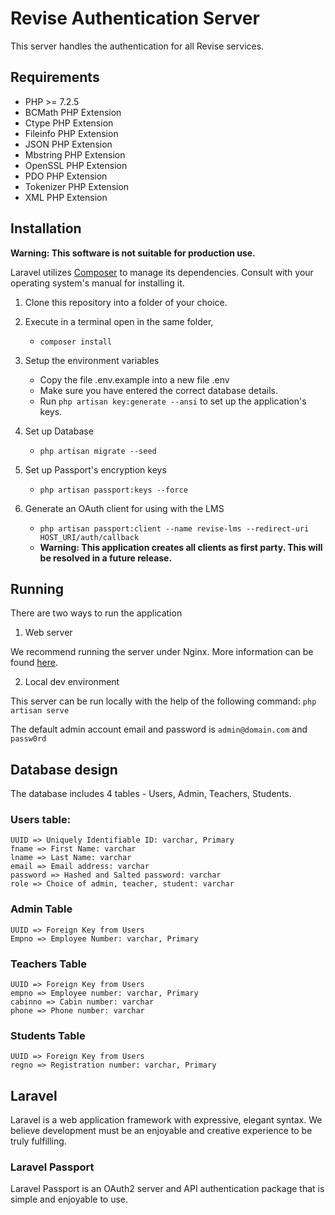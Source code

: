 # Revise Authentication Server

This server handles the authentication for all Revise services.

## Requirements

- PHP >= 7.2.5
- BCMath PHP Extension
- Ctype PHP Extension
- Fileinfo PHP Extension
- JSON PHP Extension
- Mbstring PHP Extension
- OpenSSL PHP Extension
- PDO PHP Extension
- Tokenizer PHP Extension
- XML PHP Extension

## Installation

**Warning: This software is not suitable for production use.**

Laravel utilizes [Composer](https://getcomposer.org) to manage its dependencies. Consult with your operating system's manual for installing it.

1. Clone this repository into a folder of your choice.

2. Execute in a terminal open in the same folder,
	- `composer install`

3. Setup the environment variables
	- Copy the file .env.example into a new file .env
	- Make sure you have entered the correct database details.
	- Run `php artisan key:generate --ansi` to set up the application's keys.

4. Set up Database
	- `php artisan migrate --seed`

5. Set up Passport's encryption keys
	- `php artisan passport:keys --force`

6. Generate an OAuth client for using with the LMS
	- `php artisan passport:client --name revise-lms --redirect-uri HOST_URI/auth/callback`
	- **Warning: This application creates all clients as first party. This will be resolved in a future release.**

## Running

There are two ways to run the application

1. Web server

We recommend running the server under Nginx. More information can be found [here](https://laravel.com/docs/7.x).

2. Local dev environment

This server can be run locally with the help of the following command:
`php artisan serve`

The default admin account email and password is `admin@domain.com` and `passw0rd`

## Database design

The database includes 4 tables - Users, Admin, Teachers, Students.

### Users table:

```
UUID => Uniquely Identifiable ID: varchar, Primary
fname => First Name: varchar
lname => Last Name: varchar
email => Email address: varchar
password => Hashed and Salted password: varchar
role => Choice of admin, teacher, student: varchar
```

### Admin Table

```
UUID => Foreign Key from Users
Empno => Employee Number: varchar, Primary
```

### Teachers Table

```
UUID => Foreign Key from Users
empno => Employee number: varchar, Primary
cabinno => Cabin number: varchar
phone => Phone number: varchar
```

### Students Table

```
UUID => Foreign Key from Users
regno => Registration number: varchar, Primary
```

## Laravel

Laravel is a web application framework with expressive, elegant syntax. We believe development must be an enjoyable and creative experience to be truly fulfilling.

### Laravel Passport

Laravel Passport is an OAuth2 server and API authentication package that is simple and enjoyable to use.
